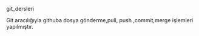 git_dersleri

Git aracılığıyla githuba dosya gönderme,pull, push ,commit,merge işlemleri yapılmıştır.
